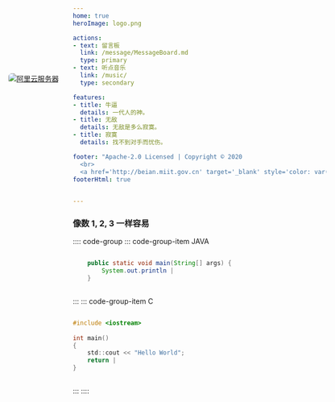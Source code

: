 ```yaml
---
home: true
heroImage: logo.png

actions:
- text: 留言板
  link: /message/MessageBoard.md
  type: primary
- text: 听点音乐
  link: /music/
  type: secondary

features:
- title: 牛逼
  details: 一代人的神。
- title: 无敌
  details: 无敌是多么寂寞。
- title: 寂寞
  details: 找不到对手而忧伤。

footer: "Apache-2.0 Licensed | Copyright © 2020 
  <br>
  <a href='http://beian.miit.gov.cn' target='_blank' style='color: var(--c-text-lighter);font-family: var(--font-family);font-weight: 400;font-size: 14px;'>京ICP备2020034246号-2</a>"
footerHtml: true
 

---
```



###  像数 1, 2, 3 一样容易

:::: code-group
::: code-group-item JAVA
```java

    public static void main(String[] args) {
        System.out.println |
    }
    
```
:::
::: code-group-item C
```c

#include <iostream>
 
int main()
{
    std::cout << "Hello World";
    return |
}
    
```
:::
::::


<a href="https://www.aliyun.com/minisite/goods?taskPkg=2022cgj&pkgSid=356246" target="_blank" style="position: fixed;max-width: 200px;top: 200px;left: 100px;">
  <img style="border-radius: 6px;border: 1px solid var(--c-border);" src="https://laoniu-nblog.oss-cn-beijing.aliyuncs.com/nBlog/20220313230050016.jpg" alt="阿里云服务器"/> 
</a>

<br>

<script>
    console.log("%c只要一步一步一步的往上爬！", "color:green;font-size:18px;font-weight:blod");
</script>
